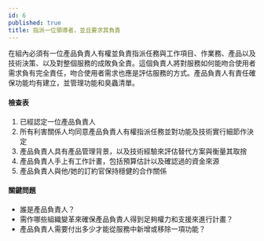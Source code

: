 ```yaml
---
id: 6
published: true
title: 指派一位領導者，並且要求其負責
---
```


在組內必須有一位產品負責人有權並負責指派任務與工作項目、作業務、產品以及技術決策、以及對整個服務的成敗負全責。這個負責人將對服務如何能吻合使用者需求負有完全責任，吻合使用者需求也應是評估服務的方式。產品負責人有責任確保功能均有建立，並管理功能和臭蟲清單。

#### 檢查表
1. 已經認定一位產品負責人
2. 所有利害關係人均同意產品負責人有權指派任務並對功能及技術實行細節作決定
3. 產品負責人具有產品管理背景，以及技術經驗來評估替代方案與衡量其取捨
4. 產品負責人手上有工作計畫，包括預算估計以及確認過的資金來源
5. 產品負責人與他/她的訂約官保持穩健的合作關係

#### 關鍵問題
- 誰是產品負責人？
- 需作哪些組織變革來確保產品負責人得到足夠權力和支援來進行計畫？
- 產品負責人需要付出多少才能從服務中新增或移除一項功能？